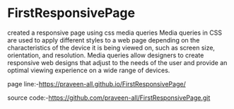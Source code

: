 # FirstResponsivePage
created a responsive page using  css media queries
Media queries in CSS are used to apply different styles to a web page depending on the characteristics of the device it is being viewed on, 
such as screen size, orientation, and resolution. Media queries allow designers to create responsive web designs that adjust to the needs of the
user and provide an optimal viewing experience on a wide range of devices.

page line:-https://praveen-all.github.io/FirstResponsivePage/

source code:-https://github.com/praveen-all/FirstResponsivePage.git
